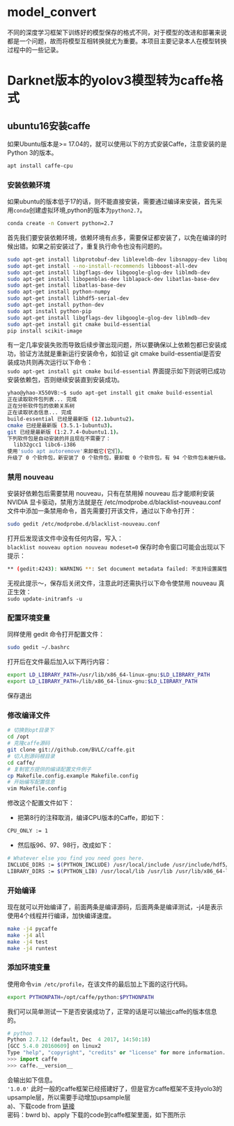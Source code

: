 # model_convert
不同的深度学习框架下训练好的模型保存的格式不同，对于模型的改进和部署来说都是一个问题，故而将模型互相转换就尤为重要。本项目主要记录本人在模型转换过程中的一些记录。
# Darknet版本的yolov3模型转为caffe格式
## ubuntu16安装caffe
如果Ubuntu版本是>= 17.04的，就可以使用以下的方式安装Caffe，注意安装的是Python 3的版本。<br>
```Bash
apt install caffe-cpu
```
### 安装依赖环境
如果ubuntu的版本低于17的话，则不能直接安装，需要通过编译来安装，首先采用`conda`创建虚拟环境,python的版本为`python2.7`。
``` Bash
conda create -n Convert python=2.7
```
首先我们要安装依赖环境，依赖环境有点多，需要保证都安装了，以免在编译的时候出错。如果之前安装过了，重复执行命令也没有问题的。<br>
```Bash
sudo apt-get install libprotobuf-dev libleveldb-dev libsnappy-dev libopencv-dev libhdf5-serial-dev protobuf-compiler
sudo apt-get install --no-install-recommends libboost-all-dev  
sudo apt-get install libgflags-dev libgoogle-glog-dev liblmdb-dev
sudo apt-get install libopenblas-dev liblapack-dev libatlas-base-dev
sudo apt-get install libatlas-base-dev
sudo apt-get install python-numpy
sudo apt-get install libhdf5-serial-dev
sudo apt-get install python-dev
sudo apt install python-pip
sudo apt-get install libgflags-dev libgoogle-glog-dev liblmdb-dev
sudo apt-get install git cmake build-essential
pip install scikit-image
```
有一定几率安装失败而导致后续步骤出现问题，所以要确保以上依赖包都已安装成功，验证方法就是重新运行安装命令，如验证 git cmake build-essential是否安装成功共则再次运行以下命令：<br>
`sudo apt-get install git cmake build-essential`
界面提示如下则说明已成功安装依赖包，否则继续安装直到安装成功。<br>
```Bash
yhao@yhao-X550VB:~$ sudo apt-get install git cmake build-essential
正在读取软件包列表... 完成
正在分析软件包的依赖关系树       
正在读取状态信息... 完成       
build-essential 已经是最新版 (12.1ubuntu2)。
cmake 已经是最新版 (3.5.1-1ubuntu3)。
git 已经是最新版 (1:2.7.4-0ubuntu1.1)。
下列软件包是自动安装的并且现在不需要了：
  lib32gcc1 libc6-i386
使用'sudo apt autoremove'来卸载它(它们)。
升级了 0 个软件包，新安装了 0 个软件包，要卸载 0 个软件包，有 94 个软件包未被升级。
```
### 禁用 nouveau
安装好依赖包后需要禁用 nouveau，只有在禁用掉 nouveau 后才能顺利安装 NVIDIA 显卡驱动，禁用方法就是在 /etc/modprobe.d/blacklist-nouveau.conf 文件中添加一条禁用命令，首先需要打开该文件，通过以下命令打开：<br>
```Bash
sudo gedit /etc/modprobe.d/blacklist-nouveau.conf
```
打开后发现该文件中没有任何内容，写入：<br>
`blacklist nouveau option nouveau modeset=0`
保存时命令窗口可能会出现以下提示：<br>
```Bash
** (gedit:4243): WARNING **: Set document metadata failed: 不支持设置属性 metadata::gedit-position
```
无视此提示～，保存后关闭文件，注意此时还需执行以下命令使禁用 nouveau 真正生效：<br>
`sudo update-initramfs -u`
### 配置环境变量
同样使用 gedit 命令打开配置文件：<br>
```Bash
sudo gedit ~/.bashrc
```
打开后在文件最后加入以下两行内容：<br>
```Bash
export LD_LIBRARY_PATH=/usr/lib/x86_64-linux-gnu:$LD_LIBRARY_PATH
export LD_LIBRARY_PATH=/lib/x86_64-linux-gnu:$LD_LIBRARY_PATH 
```
保存退出
### 修改编译文件
```Bash
# 切换到opt目录下
cd /opt
# 克隆caffe源码
git clone git://github.com/BVLC/caffe.git
# 切入到源码根目录
cd caffe/
# 复制官方提供的编译配置文件例子
cp Makefile.config.example Makefile.config
# 开始编写配置信息
vim Makefile.config
```
修改这个配置文件如下：<br>
* 把第8行的注释取消，编译CPU版本的Caffe，即如下：<br>
```Bash
CPU_ONLY := 1
```
* 然后版96、97、98行，改成如下：<br>
```Bash
# Whatever else you find you need goes here.
INCLUDE_DIRS := $(PYTHON_INCLUDE) /usr/local/include /usr/include/hdf5/serial
LIBRARY_DIRS := $(PYTHON_LIB) /usr/local/lib /usr/lib /usr/lib/x86_64-linux-gnu/hdf5/serial
```
### 开始编译
现在就可以开始编译了，前面两条是编译源码，后面两条是编译测试，-j4是表示使用4个线程并行编译，加快编译速度。
```Bash
make -j4 pycaffe
make -j4 all
make -j4 test
make -j4 runtest
```
### 添加环境变量
使用命令`vim /etc/profile`，在该文件的最后加上下面的这行代码。
```Bash
export PYTHONPATH=/opt/caffe/python:$PYTHONPATH
```
我们可以简单测试一下是否安装成功了，正常的话是可以输出caffe的版本信息的。<br>
```python
# python
Python 2.7.12 (default, Dec  4 2017, 14:50:18)
[GCC 5.4.0 20160609] on linux2
Type "help", "copyright", "credits" or "license" for more information.
>>> import caffe
>>> caffe.__version__
```
会输出如下信息。<br>
`'1.0.0'`
此时一般的caffe框架已经搭建好了，但是官方caffe框架不支持yolo3的upsample层，所以需要手动增加upsample层<br>
a)、下载code from [链接](https://pan.baidu.com/share/init?surl=3GpoYoqKSCeFX0m0ves_fQ#list/path=%2F)<br>
    密码：bwrd
b)、apply 下载的code到caffe框架里面，如下图所示<br>
